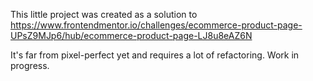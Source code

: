 This little project was created as a solution to https://www.frontendmentor.io/challenges/ecommerce-product-page-UPsZ9MJp6/hub/ecommerce-product-page-LJ8u8eAZ6N

It's far from pixel-perfect yet and requires a lot of refactoring. Work in progress.
